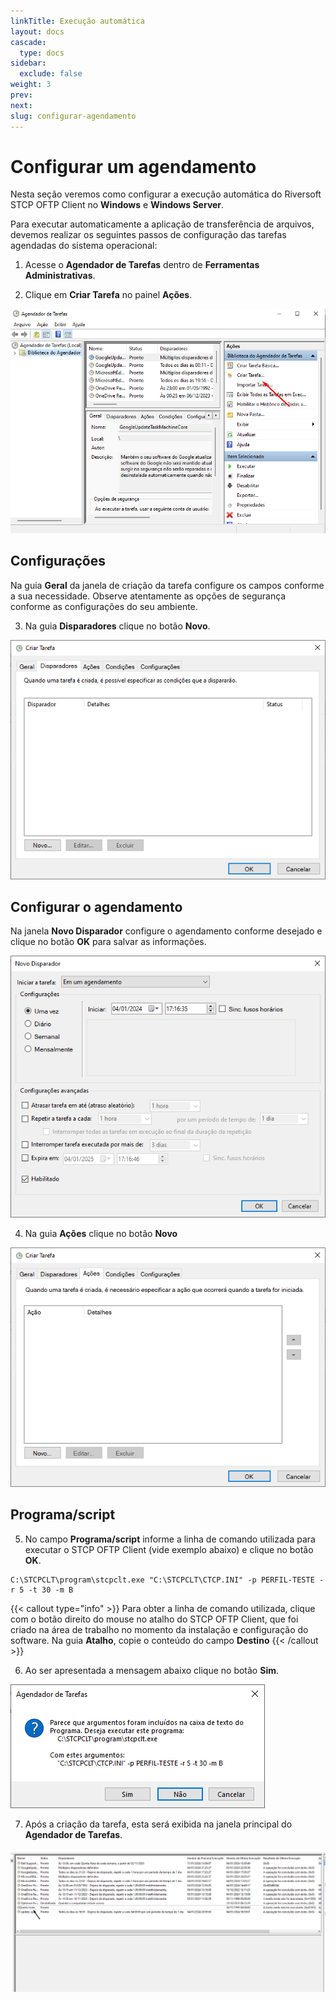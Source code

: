 ```yaml
---
linkTitle: Execução automática
layout: docs
cascade:
  type: docs
sidebar:
  exclude: false
weight: 3
prev:
next:
slug: configurar-agendamento
---
```

# Configurar um agendamento

Nesta seção veremos como configurar a execução automática do Riversoft STCP OFTP Client no **Windows** e **Windows Server**.

Para executar automaticamente a aplicação de transferência de arquivos, devemos realizar os seguintes passos de configuração das tarefas agendadas do sistema operacional:

1. Acesse o **Agendador de Tarefas** dentro de **Ferramentas Administrativas**.

2. Clique em **Criar Tarefa** no painel **Ações**.

![](clt-agenda-01.png)

## Configurações

Na guia **Geral** da janela de criação da tarefa configure os campos conforme a sua necessidade. Observe atentamente as opções de segurança conforme as configurações do seu ambiente.

3. Na guia **Disparadores** clique no botão **Novo**.

![](clt-agenda-02.png)

## Configurar o agendamento

Na janela **Novo Disparador** configure o agendamento conforme desejado e clique no botão **OK** para salvar as informações.

![](clt-agenda-03.png)

4. Na guia **Ações** clique no botão **Novo**

![](clt-agenda-04.png)

## Programa/script

5. No campo **Programa/script** informe a linha de comando utilizada para executar o STCP OFTP Client (vide exemplo abaixo) e clique no botão **OK**.

```
C:\STCPCLT\program\stcpclt.exe "C:\STCPCLT\CTCP.INI" -p PERFIL-TESTE -r 5 -t 30 -m B
```

{{< callout type="info" >}}
  Para obter a linha de comando utilizada, clique com o botão direito do mouse
  no atalho do STCP OFTP Client, que foi criado na área de trabalho no momento
  da instalação e configuração do software. Na guia **Atalho**, copie o conteúdo
  do campo **Destino**
{{< /callout >}}


6. Ao ser apresentada a mensagem abaixo clique no botão **Sim**.

![](clt-agenda-06.png)

7. Após a criação da tarefa, esta será exibida na janela principal do **Agendador de Tarefas**.

![](clt-agenda-07.png)
